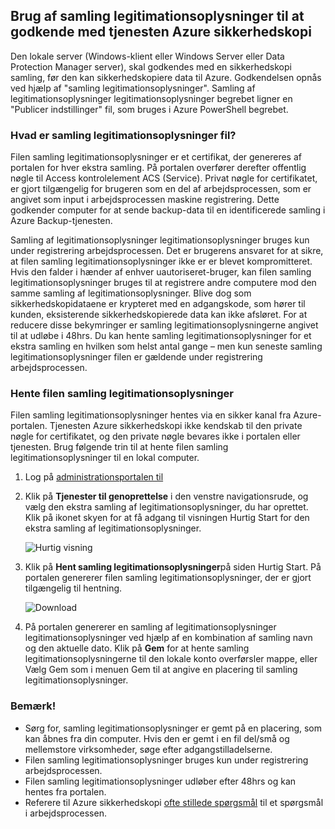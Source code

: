## <a name="using-vault-credentials-to-authenticate-with-the-azure-backup-service"></a>Brug af samling legitimationsoplysninger til at godkende med tjenesten Azure sikkerhedskopi

Den lokale server (Windows-klient eller Windows Server eller Data Protection Manager server), skal godkendes med en sikkerhedskopi samling, før den kan sikkerhedskopiere data til Azure. Godkendelsen opnås ved hjælp af "samling legitimationsoplysninger". Samling af legitimationsoplysninger legitimationsoplysninger begrebet ligner en "Publicer indstillinger" fil, som bruges i Azure PowerShell begrebet.

### <a name="what-is-the-vault-credential-file"></a>Hvad er samling legitimationsoplysninger fil?

Filen samling legitimationsoplysninger er et certifikat, der genereres af portalen for hver ekstra samling. På portalen overfører derefter offentlig nøgle til Access kontrolelement ACS (Service). Privat nøgle for certifikatet, er gjort tilgængelig for brugeren som en del af arbejdsprocessen, som er angivet som input i arbejdsprocessen maskine registrering. Dette godkender computer for at sende backup-data til en identificerede samling i Azure Backup-tjenesten.

Samling af legitimationsoplysninger legitimationsoplysninger bruges kun under registrering arbejdsprocessen. Det er brugerens ansvaret for at sikre, at filen samling legitimationsoplysninger ikke er er blevet kompromitteret. Hvis den falder i hænder af enhver uautoriseret-bruger, kan filen samling legitimationsoplysninger bruges til at registrere andre computere mod den samme samling af legitimationsoplysninger. Blive dog som sikkerhedskopidataene er krypteret med en adgangskode, som hører til kunden, eksisterende sikkerhedskopierede data kan ikke afsløret. For at reducere disse bekymringer er samling legitimationsoplysningerne angivet til at udløbe i 48hrs. Du kan hente samling legitimationsoplysninger for et ekstra samling en hvilken som helst antal gange – men kun seneste samling legitimationsoplysninger filen er gældende under registrering arbejdsprocessen.

### <a name="download-the-vault-credential-file"></a>Hente filen samling legitimationsoplysninger

Filen samling legitimationsoplysninger hentes via en sikker kanal fra Azure-portalen. Tjenesten Azure sikkerhedskopi ikke kendskab til den private nøgle for certifikatet, og den private nøgle bevares ikke i portalen eller tjenesten. Brug følgende trin til at hente filen samling legitimationsoplysninger til en lokal computer.

1.  Log på [administrationsportalen til](https://manage.windowsazure.com/)
2.  Klik på **Tjenester til genoprettelse** i den venstre navigationsrude, og vælg den ekstra samling af legitimationsoplysninger, du har oprettet. Klik på ikonet skyen for at få adgang til visningen Hurtig Start for den ekstra samling af legitimationsoplysninger.

    ![Hurtig visning](./media/backup-download-credentials/quickview.png)

3.  Klik på **Hent samling legitimationsoplysninger**på siden Hurtig Start. På portalen genererer filen samling legitimationsoplysninger, der er gjort tilgængelig til hentning.

    ![Download](./media/backup-download-credentials/downloadvc.png)

4.  På portalen genererer en samling af legitimationsoplysninger legitimationsoplysninger ved hjælp af en kombination af samling navn og den aktuelle dato. Klik på **Gem** for at hente samling legitimationsoplysningerne til den lokale konto overførsler mappe, eller Vælg Gem som i menuen Gem til at angive en placering til samling legitimationsoplysninger.

### <a name="note"></a>Bemærk!
- Sørg for, samling legitimationsoplysninger er gemt på en placering, som kan åbnes fra din computer. Hvis den er gemt i en fil del/små og mellemstore virksomheder, søge efter adgangstilladelserne.
- Filen samling legitimationsoplysninger bruges kun under registrering arbejdsprocessen.
- Filen samling legitimationsoplysninger udløber efter 48hrs og kan hentes fra portalen.
- Referere til Azure sikkerhedskopi [ofte stillede spørgsmål](../articles/backup/backup-azure-backup-faq.md) til et spørgsmål i arbejdsprocessen.
